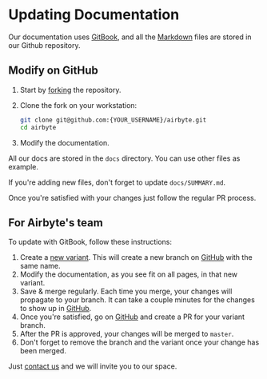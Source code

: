 # Updating Documentation

Our documentation uses [GitBook](https://gitbook.com), and all the [Markdown](https://guides.github.com/features/mastering-markdown/) files are stored in our Github repository.

## Modify on GitHub

1. Start by [forking](https://docs.github.com/en/github/getting-started-with-github/fork-a-repo) the repository.
1. Clone the fork on your workstation:

   ```bash
   git clone git@github.com:{YOUR_USERNAME}/airbyte.git
   cd airbyte
   ```

1. Modify the documentation.

All our docs are stored in the `docs` directory. You can use other files as example.

If you're adding new files, don't forget to update `docs/SUMMARY.md`.

Once you're satisfied with your changes just follow the regular PR process.

## For Airbyte's team

To update with GitBook, follow these instructions:

1. Create a [new variant](https://docs.gitbook.com/editing-content/variants#create-a-variant). This will create a new branch on [GitHub](https://github.com/airbytehq/airbyte) with the same name. 
2. Modify the documentation, as you see fit on all pages, in that new variant.
3. Save & merge regularly. Each time you merge, your changes will propagate to your branch. It can take a couple minutes for the changes to show up in [GitHub](https://github.com/airbytehq/airbyte).
4. Once you're satisfied, go on [GitHub](https://github.com/airbytehq/airbyte) and create a PR for your variant branch.
5. After the PR is approved, your changes will be merged to `master`. 
6. Don't forget to remove the branch and the variant once your change has been merged.

Just [contact us](mailto:hey@airbyte.io) and we will invite you to our space.

